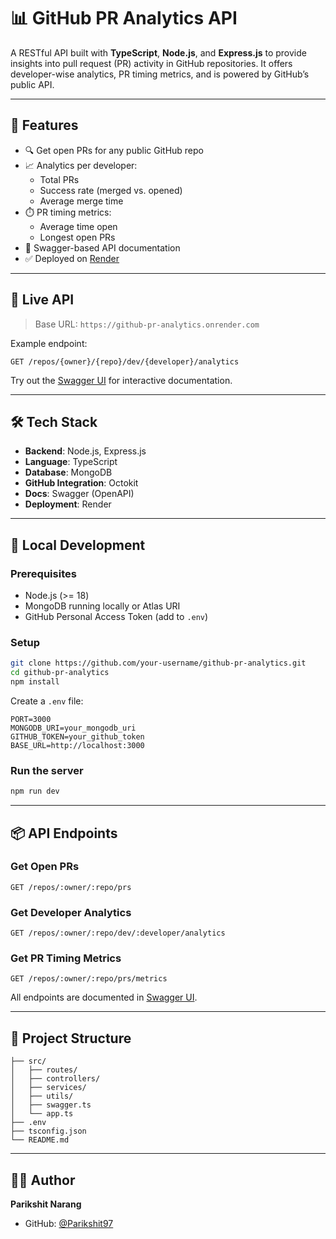 # 📊 GitHub PR Analytics API

A RESTful API built with **TypeScript**, **Node.js**, and **Express.js** to provide insights into pull request (PR) activity in GitHub repositories. It offers developer-wise analytics, PR timing metrics, and is powered by GitHub’s public API.

---

## 🚀 Features

- 🔍 Get open PRs for any public GitHub repo
- 📈 Analytics per developer:
  - Total PRs
  - Success rate (merged vs. opened)
  - Average merge time
- ⏱️ PR timing metrics:
  - Average time open
  - Longest open PRs
- 🧾 Swagger-based API documentation
- ✅ Deployed on [Render](https://render.com)

---

## 📌 Live API

> Base URL: `https://github-pr-analytics.onrender.com`

Example endpoint:
```
GET /repos/{owner}/{repo}/dev/{developer}/analytics
```

Try out the [Swagger UI](https://github-pr-analytics.onrender.com) for interactive documentation.

---

## 🛠️ Tech Stack

- **Backend**: Node.js, Express.js
- **Language**: TypeScript
- **Database**: MongoDB
- **GitHub Integration**: Octokit
- **Docs**: Swagger (OpenAPI)
- **Deployment**: Render

---

## 🧪 Local Development

### Prerequisites
- Node.js (>= 18)
- MongoDB running locally or Atlas URI
- GitHub Personal Access Token (add to `.env`)

### Setup

```bash
git clone https://github.com/your-username/github-pr-analytics.git
cd github-pr-analytics
npm install
```

Create a `.env` file:
```env
PORT=3000
MONGODB_URI=your_mongodb_uri
GITHUB_TOKEN=your_github_token
BASE_URL=http://localhost:3000
```

### Run the server

```bash
npm run dev
```

---

## 📦 API Endpoints

### Get Open PRs
```
GET /repos/:owner/:repo/prs
```

### Get Developer Analytics
```
GET /repos/:owner/:repo/dev/:developer/analytics
```

### Get PR Timing Metrics
```
GET /repos/:owner/:repo/prs/metrics
```

All endpoints are documented in [Swagger UI](https://github-pr-analytics.onrender.com).

---

## 🧼 Project Structure

```
├── src/
│   ├── routes/
│   ├── controllers/
│   ├── services/
│   ├── utils/
│   ├── swagger.ts
│   └── app.ts
├── .env
├── tsconfig.json
└── README.md
```
---

## 🙋‍♂️ Author

**Parikshit Narang**

- GitHub: [@Parikshit97](https://github.com/Parikshit97)
